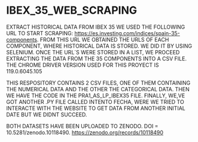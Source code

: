 # IBEX_35_WEB_SCRAPING
EXTRACT HISTORICAL DATA FROM IBEX 35
WE USED THE FOLLOWING URL TO START SCRAPING: https://es.investing.com/indices/spain-35-components. FROM THIS URL WE OBTAINED THE URLS OF EACH COMPONENT, WHERE HISTORICAL DATA IS STORED.
WE DID IT BY USING SELENIUM. ONCE THE URL´S WERE STORED IN A LIST, WE PROCEED EXTRACTING THE DATA FROM THE 35 COMPONENTS INTO A CSV FILE. 
THE CHROME DRIVER VERSION USED FOR THIS PROYECT IS 119.0.6045.105	

THIS RESPOSITORY CONTAINS 2 CSV FILES, ONE OF THEM CONTAINING THE NUMERICAL DATA AND THE OTHER THE CATEGORICAL DATA.
THEN WE HAVE THE CODE IN THE PRA1_AS_LP_IBEX35 FILE.
FINALLY, WE,VE GOT ANOTHER .PY FILE CALLED INTENTO FECHA, WERE WE TRIED TO INTERACTE WITH THE WEBSITE TO GET DATA FROM ANOTHER INITIAL DATE BUT WE DIDNT SUCCEED.

BOTH DATASETS HAVE BEEN UPLOADED TO ZENODO. DOI = 10.5281/zenodo.10118490. https://zenodo.org/records/10118490
